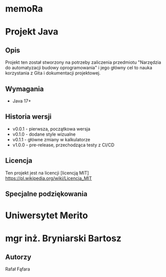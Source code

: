# memoRa

# Projekt Java

## Opis
Projekt ten został stworzony na potrzeby zaliczenia przedmiotu "Narzędzia do automatyzacji budowy oprogramowania" i jego główny cel to nauka korzystania z Gita i dokumentacji projektowej.

## Wymagania
- Java 17+

## Historia wersji
- v0.0.1 - pierwsza, początkowa wersja
- v0.1.0 - dodane style wizualne
- v0.1.1 - główne zmiany w kalkulatorze
- v1.0.0 - pre-release, przechodząca testy z CI/CD

## Licencja

Ten projekt jest na licencji [licencją MIT]
https://pl.wikipedia.org/wiki/Licencja_MIT


## Specjalne podziękowania

 # Uniwersytet Merito
 # mgr inż. Bryniarski Bartosz

## Autorzy
Rafał Fąfara
